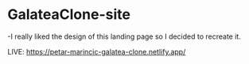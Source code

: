 # GalateaClone-site


-I really liked the design of this landing page so I decided to recreate it.

LIVE: https://petar-marincic-galatea-clone.netlify.app/

